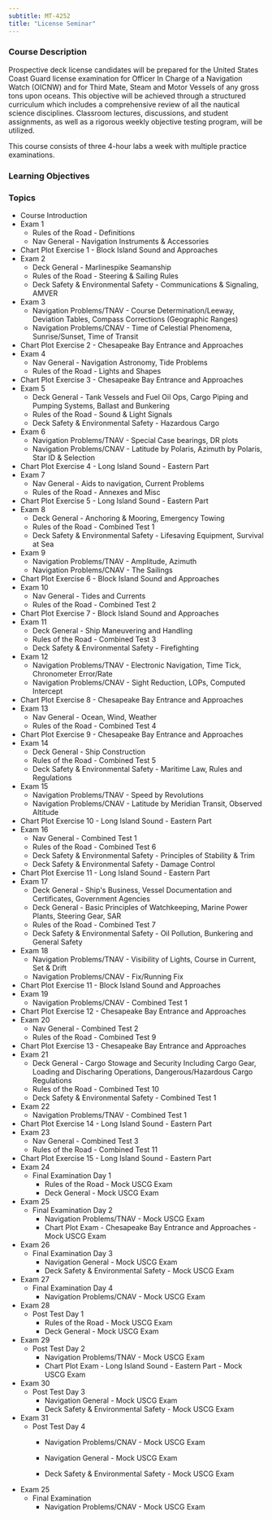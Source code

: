 ```yaml
---
subtitle: MT-4252
title: "License Seminar"
---
```


### Course Description

Prospective deck license candidates will be prepared for the United States Coast Guard license examination for Officer In Charge of a Navigation Watch (OICNW) and for Third Mate, Steam and Motor Vessels of any gross tons upon oceans. This objective will be achieved through a structured curriculum which includes a comprehensive review of all the nautical science disciplines. Classroom lectures, discussions, and student assignments, as well as a rigorous weekly objective testing program, will be utilized.

This course consists of three 4-hour labs a week with multiple practice examinations.


### Learning Objectives



### Topics

* Course Introduction
* Exam 1
	* Rules of the Road - Definitions
	* Nav General - Navigation Instruments & Accessories
* Chart Plot Exercise 1 - Block Island Sound and Approaches
* Exam 2
	* Deck General - Marlinespike Seamanship
	* Rules of the Road - Steering & Sailing Rules
	* Deck Safety & Environmental Safety - Communications & Signaling, AMVER
* Exam 3
	* Navigation Problems/TNAV - Course Determination/Leeway, Deviation Tables, Compass Corrections (Geographic Ranges)
	* Navigation Problems/CNAV - Time of Celestial Phenomena, Sunrise/Sunset, Time of Transit
* Chart Plot Exercise 2 - Chesapeake Bay Entrance and Approaches
* Exam 4
	* Nav General - Navigation Astronomy, Tide Problems
	* Rules of the Road - Lights and Shapes
* Chart Plot Exercise 3 - Chesapeake Bay Entrance and Approaches
* Exam 5
	* Deck General - Tank Vessels and Fuel Oil Ops, Cargo Piping and Pumping Systems, Ballast and Bunkering
	* Rules of the Road - Sound & Light Signals
	* Deck Safety & Environmental Safety - Hazardous Cargo
* Exam 6
	* Navigation Problems/TNAV - Special Case bearings, DR plots
	* Navigation Problems/CNAV - Latitude by Polaris, Azimuth by Polaris, Star ID & Selection
* Chart Plot Exercise 4 - Long Island Sound - Eastern Part
* Exam 7
	* Nav General - Aids to navigation, Current Problems
	* Rules of the Road - Annexes and Misc
* Chart Plot Exercise 5 - Long Island Sound - Eastern Part
* Exam 8
	* Deck General - Anchoring & Mooring, Emergency Towing
	* Rules of the Road - Combined Test 1
	* Deck Safety & Environmental Safety - Lifesaving Equipment, Survival at Sea
* Exam 9
	* Navigation Problems/TNAV - Amplitude, Azimuth
	* Navigation Problems/CNAV - The Sailings
* Chart Plot Exercise 6 - Block Island Sound and Approaches
* Exam 10
	* Nav General - Tides and Currents
	* Rules of the Road - Combined Test 2
* Chart Plot Exercise 7 - Block Island Sound and Approaches
* Exam 11
	* Deck General - Ship Maneuvering and Handling
	* Rules of the Road - Combined Test 3
	* Deck Safety & Environmental Safety - Firefighting
* Exam 12
	* Navigation Problems/TNAV - Electronic Navigation, Time Tick, Chronometer Error/Rate
	* Navigation Problems/CNAV - Sight Reduction, LOPs, Computed Intercept
* Chart Plot Exercise 8 - Chesapeake Bay Entrance and Approaches
* Exam 13
	* Nav General - Ocean, Wind, Weather
	* Rules of the Road - Combined Test 4
* Chart Plot Exercise 9 - Chesapeake Bay Entrance and Approaches
* Exam 14
	* Deck General - Ship Construction
	* Rules of the Road - Combined Test 5
	* Deck Safety & Environmental Safety - Maritime Law, Rules and Regulations
* Exam 15
	* Navigation Problems/TNAV - Speed by Revolutions
	* Navigation Problems/CNAV - Latitude by Meridian Transit, Observed Altitude
* Chart Plot Exercise 10 - Long Island Sound - Eastern Part
* Exam 16
	* Nav General - Combined Test 1
	* Rules of the Road - Combined Test 6
	* Deck Safety & Environmental Safety - Principles of Stability & Trim
	* Deck Safety & Environmental Safety - Damage Control
* Chart Plot Exercise 11 - Long Island Sound - Eastern Part
* Exam 17
	* Deck General - Ship's Business, Vessel Documentation and Certificates, Government Agencies
	* Deck General - Basic Principles of Watchkeeping, Marine Power Plants, Steering Gear, SAR
	* Rules of the Road - Combined Test 7
	* Deck Safety & Environmental Safety - Oil Pollution, Bunkering and General Safety
* Exam 18
	* Navigation Problems/TNAV - Visibility of Lights, Course in Current, Set & Drift
	* Navigation Problems/CNAV - Fix/Running Fix
* Chart Plot Exercise 11 - Block Island Sound and Approaches
* Exam 19
	* Navigation Problems/CNAV - Combined Test 1
* Chart Plot Exercise 12 - Chesapeake Bay Entrance and Approaches
* Exam 20
	* Nav General - Combined Test 2
	* Rules of the Road - Combined Test 9
* Chart Plot Exercise 13 - Chesapeake Bay Entrance and Approaches
* Exam 21
	* Deck General - Cargo Stowage and Security Including Cargo Gear, Loading and Discharing Operations, Dangerous/Hazardous Cargo Regulations
	* Rules of the Road - Combined Test 10
	* Deck Safety & Environmental Safety - Combined Test 1
* Exam 22
	* Navigation Problems/TNAV - Combined Test 1
* Chart Plot Exercise 14 - Long Island Sound - Eastern Part
* Exam 23
	* Nav General - Combined Test 3
	* Rules of the Road - Combined Test 11
* Chart Plot Exercise 15 - Long Island Sound - Eastern Part
* Exam 24
	* Final Examination Day 1
		* Rules of the Road - Mock USCG Exam
		* Deck General - Mock USCG Exam
* Exam 25
	* Final Examination Day 2
		* Navigation Problems/TNAV - Mock USCG Exam
		* Chart Plot Exam - Chesapeake Bay Entrance and Approaches - Mock USCG Exam
* Exam 26
	* Final Examination Day 3
		* Navigation General - Mock USCG Exam
		* Deck Safety & Environmental Safety - Mock USCG Exam
* Exam 27
	* Final Examination Day 4
		* Navigation Problems/CNAV - Mock USCG Exam
* Exam 28
	* Post Test Day 1 
		* Rules of the Road - Mock USCG Exam
		* Deck General - Mock USCG Exam
* Exam 29
	* Post Test Day 2
		* Navigation Problems/TNAV - Mock USCG Exam
		* Chart Plot Exam - Long Island Sound - Eastern Part - Mock USCG Exam
* Exam 30
	* Post Test Day 3
		* Navigation General - Mock USCG Exam
		* Deck Safety & Environmental Safety - Mock USCG Exam
* Exam 31
	* Post Test Day 4
		* Navigation Problems/CNAV - Mock USCG Exam


		* Navigation General - Mock USCG Exam
		* Deck Safety & Environmental Safety - Mock USCG Exam
* Exam 25
	* Final Examination
		* Navigation Problems/CNAV - Mock USCG Exam





